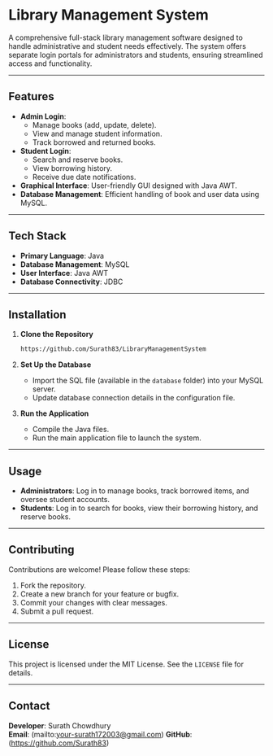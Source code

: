 # Library Management System

A comprehensive full-stack library management software designed to handle administrative and student needs effectively. The system offers separate login portals for administrators and students, ensuring streamlined access and functionality.

---

## Features

- **Admin Login**:
  - Manage books (add, update, delete).
  - View and manage student information.
  - Track borrowed and returned books.
- **Student Login**:
  - Search and reserve books.
  - View borrowing history.
  - Receive due date notifications.
- **Graphical Interface**: User-friendly GUI designed with Java AWT.
- **Database Management**: Efficient handling of book and user data using MySQL.

---

## Tech Stack

- **Primary Language**: Java
- **Database Management**: MySQL
- **User Interface**: Java AWT
- **Database Connectivity**: JDBC

---

## Installation

1. **Clone the Repository**
   ```bash
   https://github.com/Surath83/LibraryManagementSystem
   ```

2. **Set Up the Database**
   - Import the SQL file (available in the `database` folder) into your MySQL server.
   - Update database connection details in the configuration file.

3. **Run the Application**
   - Compile the Java files.
   - Run the main application file to launch the system.

---

## Usage

- **Administrators**: Log in to manage books, track borrowed items, and oversee student accounts.
- **Students**: Log in to search for books, view their borrowing history, and reserve books.

---

## Contributing

Contributions are welcome! Please follow these steps:

1. Fork the repository.
2. Create a new branch for your feature or bugfix.
3. Commit your changes with clear messages.
4. Submit a pull request.

---

## License

This project is licensed under the MIT License. See the `LICENSE` file for details.

---

## Contact

**Developer**: Surath Chowdhury  
**Email**: (mailto:your-surath172003@gmail.com)
**GitHub**: (https://github.com/Surath83)


